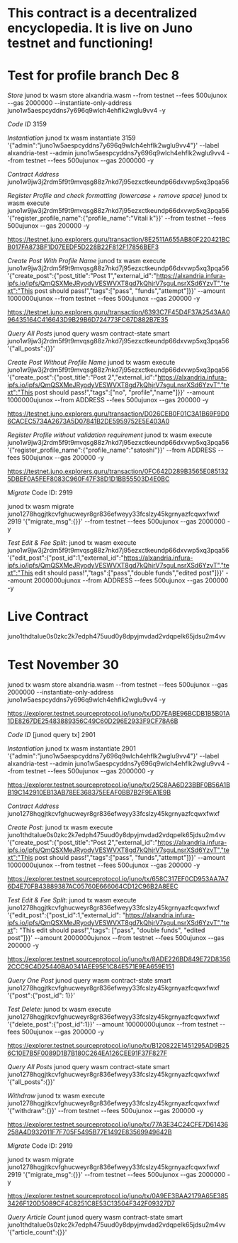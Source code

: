 # This contract is a decentralized encyclopedia. It is live on Juno testnet and functioning! 

# Test for profile branch Dec 8

*Store*
junod tx wasm store alxandria.wasm --from testnet --fees 500ujunox --gas 2000000 --instantiate-only-address juno1w5aespcyddns7y696q9wlch4ehflk2wglu9vv4 -y

*Code ID*
3159

*Instantiation*
junod tx wasm instantiate 3159 '{"admin":"juno1w5aespcyddns7y696q9wlch4ehflk2wglu9vv4"}' --label alxandria-test --admin juno1w5aespcyddns7y696q9wlch4ehflk2wglu9vv4 --from testnet --fees 500ujunox --gas 2000000 -y

*Contract Address*
juno1w9jw3j2rdm5f9t9mvqsg88z7nkd7j95ezxctkeundp66dxvwp5xq3pqa56

*Register Profile and check formatting (lowercase + remove space)*
junod tx wasm execute juno1w9jw3j2rdm5f9t9mvqsg88z7nkd7j95ezxctkeundp66dxvwp5xq3pqa56 '{"register_profile_name":{"profile_name":"Vitali k"}}' --from testnet --fees 500ujunox --gas 200000 -y

https://testnet.juno.explorers.guru/transaction/8E2511A655AB80F220421BCB017FA873BF1D07EEDF5D228B22F812F17856BEF3

*Create Post With Profile Name*
junod tx wasm execute juno1w9jw3j2rdm5f9t9mvqsg88z7nkd7j95ezxctkeundp66dxvwp5xq3pqa56 '{"create_post":{"post_title":"Post 1","external_id":"https://alxandria.infura-ipfs.io/ipfs/QmQSXMeJRyodyVESWVXT8gd7kQhjrV7sguLnsrXSd6YzvT","text":"This post should pass!","tags":["pass", "funds","attempt"]}}' --amount 1000000ujunox --from testnet --fees 500ujunox --gas 200000 -y

https://testnet.juno.explorers.guru/transaction/6393C7F45D4F37A2543AA096435164C416643D9B29B6D724773FC67D882B7E35

*Query All Posts*
junod query wasm contract-state smart juno1w9jw3j2rdm5f9t9mvqsg88z7nkd7j95ezxctkeundp66dxvwp5xq3pqa56 '{"all_posts":{}}'

*Create Post Without Profile Name*
junod tx wasm execute juno1w9jw3j2rdm5f9t9mvqsg88z7nkd7j95ezxctkeundp66dxvwp5xq3pqa56 '{"create_post":{"post_title":"Post 2","external_id":"https://alxandria.infura-ipfs.io/ipfs/QmQSXMeJRyodyVESWVXT8gd7kQhjrV7sguLnsrXSd6YzvT","text":"This post should pass!","tags":["no", "profile","name"]}}' --amount 1000000ujunox --from ADDRESS --fees 500ujunox --gas 200000 -y

https://testnet.juno.explorers.guru/transaction/D026CEB0F01C3A1B69F9D06CACEC5734A2673A5D07841B2DE5959752E5E403A0

*Register Profile without validation requirement*
junod tx wasm execute juno1w9jw3j2rdm5f9t9mvqsg88z7nkd7j95ezxctkeundp66dxvwp5xq3pqa56 '{"register_profile_name":{"profile_name":"satoshi"}}' --from ADDRESS --fees 500ujunox --gas 200000 -y

https://testnet.juno.explorers.guru/transaction/0FC642D289B3565E0851325DBEF0A5FEF8083C960F47F38D1D1BB55503D4E0BC

*Migrate*
Code ID: 2919

junod tx wasm migrate juno1278hqgjtkcvfghucweyr8gr836efweyy33fcslzy45kgrnyazfcqwxfwxf 2919 '{"migrate_msg":{}}' --from testnet --fees 500ujunox --gas 2000000 -y

*Test Edit & Fee Split:*
junod tx wasm execute juno1w9jw3j2rdm5f9t9mvqsg88z7nkd7j95ezxctkeundp66dxvwp5xq3pqa56 '{"edit_post":{"post_id":1,"external_id":"https://alxandria.infura-ipfs.io/ipfs/QmQSXMeJRyodyVESWVXT8gd7kQhjrV7sguLnsrXSd6YzvT","text":"This edit should pass!","tags":["pass","double funds","edited post"]}}' --amount 2000000ujunox --from ADDRESS --fees 500ujunox --gas 200000 -y

# Live Contract
juno1thdtalue0s0zkc2k7edph475uud0y8dpyjmvdad2vdqpelk65jdsu2m4vv

# Test November 30

junod tx wasm store alxandria.wasm --from testnet --fees 500ujunox --gas 2000000 --instantiate-only-address juno1w5aespcyddns7y696q9wlch4ehflk2wglu9vv4 -y

https://explorer.testnet.sourceprotocol.io/juno/tx/DD7EABE96BCDB1B5B01A1DE8267DE25483889356C49C60D296E2933F9CF78A6B

*Code ID* [junod query tx]
2901

*Instantiation*
junod tx wasm instantiate 2901 '{"admin":"juno1w5aespcyddns7y696q9wlch4ehflk2wglu9vv4"}' --label alxandria-test --admin juno1w5aespcyddns7y696q9wlch4ehflk2wglu9vv4 --from testnet --fees 500ujunox --gas 2000000 -y

https://explorer.testnet.sourceprotocol.io/juno/tx/25C8AA6D23BBF0B56A1BB19C142910EB13AB78EE368375EEAF0BB7B2F9EA1E9B

*Contract Address*
juno1278hqgjtkcvfghucweyr8gr836efweyy33fcslzy45kgrnyazfcqwxfwxf

*Create Post:*
junod tx wasm execute juno1thdtalue0s0zkc2k7edph475uud0y8dpyjmvdad2vdqpelk65jdsu2m4vv '{"create_post":{"post_title":"Post 2","external_id":"https://alxandria.infura-ipfs.io/ipfs/QmQSXMeJRyodyVESWVXT8gd7kQhjrV7sguLnsrXSd6YzvT","text":"This post should pass!","tags":["pass", "funds","attempt"]}}' --amount 1000000ujunox --from testnet --fees 500ujunox --gas 200000 -y

https://explorer.testnet.sourceprotocol.io/juno/tx/658C317EF0CD953AA7A76D4E70FB43889387AC05760E666064CD12C96B2A8EEC

*Test Edit & Fee Split:*
junod tx wasm execute juno1278hqgjtkcvfghucweyr8gr836efweyy33fcslzy45kgrnyazfcqwxfwxf '{"edit_post":{"post_id":1,"external_id": "https://alxandria.infura-ipfs.io/ipfs/QmQSXMeJRyodyVESWVXT8gd7kQhjrV7sguLnsrXSd6YzvT","text": "This edit should pass!","tags": ["pass", "double funds", "edited post"]}}' --amount 2000000ujunox --from testnet --fees 500ujunox --gas 200000 -y

https://explorer.testnet.sourceprotocol.io/juno/tx/8ADE226BD849E72D83562CCC9C4D25440BA0341AEE95E1C84E571E9EA659E151

*Query One Post*
junod query wasm contract-state smart juno1278hqgjtkcvfghucweyr8gr836efweyy33fcslzy45kgrnyazfcqwxfwxf '{"post":{"post_id": 1}}'

*Test Delete:*
junod tx wasm execute juno1278hqgjtkcvfghucweyr8gr836efweyy33fcslzy45kgrnyazfcqwxfwxf '{"delete_post":{"post_id":1}}' --amount 10000000ujunox --from testnet --fees 500ujunox --gas 200000 -y

https://explorer.testnet.sourceprotocol.io/juno/tx/B120822E1451295AD9B256C10E7B5F0089D1B7B180C264EA126CEE91F37F827F

*Query All Posts*
junod query wasm contract-state smart juno1278hqgjtkcvfghucweyr8gr836efweyy33fcslzy45kgrnyazfcqwxfwxf '{"all_posts":{}}'

*Withdraw*
junod tx wasm execute juno1278hqgjtkcvfghucweyr8gr836efweyy33fcslzy45kgrnyazfcqwxfwxf '{"withdraw":{}}' --from testnet --fees 500ujunox --gas 200000 -y

https://explorer.testnet.sourceprotocol.io/juno/tx/77A3E34C24CFE7D61436258A4D932011F7F705F5495B77E1492E83569949642B

*Migrate*
Code ID: 2919

junod tx wasm migrate juno1278hqgjtkcvfghucweyr8gr836efweyy33fcslzy45kgrnyazfcqwxfwxf 2919 '{"migrate_msg":{}}' --from testnet --fees 500ujunox --gas 2000000 -y

https://explorer.testnet.sourceprotocol.io/juno/tx/0A9EE3BAA2179A65E3853426F120D5089CF4C8251C8E53C13504F342F09327D7

*Query Article Count*
junod query wasm contract-state smart juno1thdtalue0s0zkc2k7edph475uud0y8dpyjmvdad2vdqpelk65jdsu2m4vv '{"article_count":{}}'